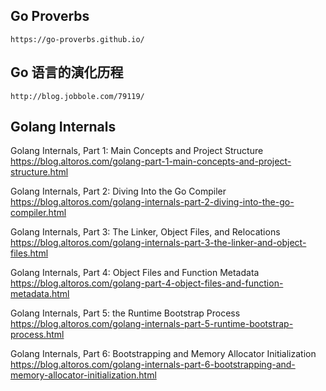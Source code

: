 ## Go Proverbs
    https://go-proverbs.github.io/

## Go 语言的演化历程
    http://blog.jobbole.com/79119/


## Golang Internals


Golang Internals, Part 1: Main Concepts and Project Structure
    https://blog.altoros.com/golang-part-1-main-concepts-and-project-structure.html

Golang Internals, Part 2: Diving Into the Go Compiler
    https://blog.altoros.com/golang-internals-part-2-diving-into-the-go-compiler.html

Golang Internals, Part 3: The Linker, Object Files, and Relocations
    https://blog.altoros.com/golang-internals-part-3-the-linker-and-object-files.html

Golang Internals, Part 4: Object Files and Function Metadata
    https://blog.altoros.com/golang-part-4-object-files-and-function-metadata.html

Golang Internals, Part 5: the Runtime Bootstrap Process
    https://blog.altoros.com/golang-internals-part-5-runtime-bootstrap-process.html

Golang Internals, Part 6: Bootstrapping and Memory Allocator Initialization
    https://blog.altoros.com/golang-internals-part-6-bootstrapping-and-memory-allocator-initialization.html
